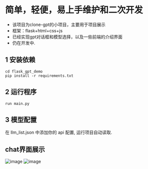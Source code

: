 # 简单，轻便，易上手维护和二次开发
- 该项目为clone-gpt的小项目，主要用于项目展示
- 框架：flask+html+css+js
- 已经实现gpt对话框和模型选择，以及一些前端的介绍界面
- 仍在开发中.
## 1 安装依赖
```
cd flask_gpt_demo
pip install -r requirements.txt
```
## 2 运行程序
```
run main.py
```
## 3 模型配置
在 llm_list.json 中添加你的 api 配置, 运行项目自动读取.
## chat界面展示
![image](https://github.com/smart-James/some_gpt_simple/blob/main/img_folder/chat.png)
![image](https://github.com/smart-James/flask_gpt_simple/blob/main/img_folder/chat_v2.png)

